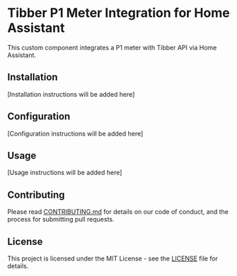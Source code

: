 # Tibber P1 Meter Integration for Home Assistant

This custom component integrates a P1 meter with Tibber API via Home Assistant.

## Installation

[Installation instructions will be added here]

## Configuration

[Configuration instructions will be added here]

## Usage

[Usage instructions will be added here]

## Contributing

Please read [CONTRIBUTING.md](CONTRIBUTING.md) for details on our code of conduct, and the process for submitting pull requests.

## License

This project is licensed under the MIT License - see the [LICENSE](LICENSE) file for details.
